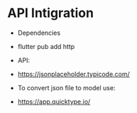 # API Intigration
- Dependencies

- flutter pub add http

- API:
- https://jsonplaceholder.typicode.com/
- To convert json file to model use:
- https://app.quicktype.io/


